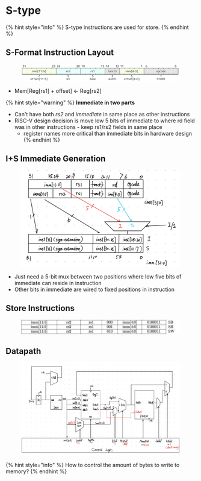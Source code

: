 # S-type

{% hint style="info" %}
S-type instructions are used for store.
{% endhint %}

## S-Format Instruction Layout

<figure><img src="../../.gitbook/assets/s-type.png" alt=""><figcaption></figcaption></figure>

* Mem\[Reg\[rs1] + offset] <- Reg\[rs2]

{% hint style="warning" %}
**Immediate in two parts**

* Can't have both _rs2_ and _immediate_ in same place as other instructions
* RISC-V design decision is move low 5 bits of immediate to where rd field was in other instructions - keep rs1/rs2 fields in same place
  * register names more critical than immediate bits in hardware design
{% endhint %}

## I+S Immediate Generation

<figure><img src="../../.gitbook/assets/i+s-immgen.jpg" alt=""><figcaption></figcaption></figure>

* Just need a 5-bit mux between two positions where low five bits of immediate can reside in instruction
* Other bits in immediate are wired to fixed positions in instruction

## Store Instructions

<figure><img src="../../.gitbook/assets/s-type-instructions.png" alt=""><figcaption></figcaption></figure>

## Datapath

<figure><img src="../../.gitbook/assets/datapath4.jpg" alt=""><figcaption></figcaption></figure>

{% hint style="info" %}
How to control the amount of bytes to write to memory?
{% endhint %}
